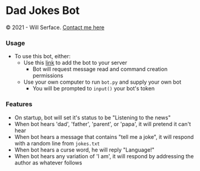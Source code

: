 # Dad Jokes Bot
© 2021 - Will Serface. [Contact me here](https://www.willserface.com/contact)

### Usage
 - To use this bot, either:
   - Use this [link](https://discord.com/oauth2/authorize?client_id=908798748493217843&permissions=2048&scope=bot%20applications.commands) to add the bot to your server
     - Bot will request message read and command creation permissions
   - Use your own computer to run `bot.py` and supply your own bot
     - You will be prompted to `input()` your bot's token

### Features
 - On startup, bot will set it's status to be "Listening to the news"
 - When bot hears 'dad', 'father', 'parent', or 'papa', it will pretend it can't hear
 - When bot hears a message that contains "tell me a joke", it will respond with a random line from `jokes.txt`
 - When bot hears a curse word, he will reply "Language!"
 - When bot hears any variation of 'I am', it will respond by addressing the author as whatever follows